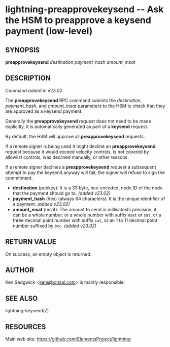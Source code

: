 lightning-preapprovekeysend -- Ask the HSM to preapprove a keysend payment (low-level)
======================================================================================

SYNOPSIS
--------

**preapprovekeysend** *destination* *payment\_hash* *amount\_msat* 

DESCRIPTION
-----------

Command *added* in v23.02.

The **preapprovekeysend** RPC command submits the *destination*, *payment\_hash*, and *amount\_msat* parameters to the HSM to check that they are approved as a keysend payment.

Generally the **preapprovekeysend** request does not need to be made explicitly, it is automatically generated as part of a **keysend** request.

By default, the HSM will approve all **preapprovekeysend** requests.

If a remote signer is being used it might decline an **preapprovekeysend** request because it would exceed velocity controls, is not covered by allowlist controls, was declined manually, or other reasons.

If a remote signer declines a **preapprovekeysend** request a subsequent attempt to pay the keysend anyway will fail; the signer will refuse to sign the commitment.

- **destination** (pubkey): It is a 33 byte, hex-encoded, node ID of the node that the payment should go to. *(added v23.02)*
- **payment\_hash** (hex) (always 64 characters): It is the unique identifier of a payment. *(added v23.02)*
- **amount\_msat** (msat): The amount to send in millisatoshi precision; it can be a whole number, or a whole number with suffix `msat` or `sat`, or a three decimal point number with suffix `sat`, or an 1 to 11 decimal point number suffixed by `btc`. *(added v23.02)*

RETURN VALUE
------------

On success, an empty object is returned.

AUTHOR
------

Ken Sedgwick <<ken@bonsai.com>> is mainly responsible.

SEE ALSO
--------

lightning-keysend(7)

RESOURCES
---------

Main web site: <https://github.com/ElementsProject/lightning>
